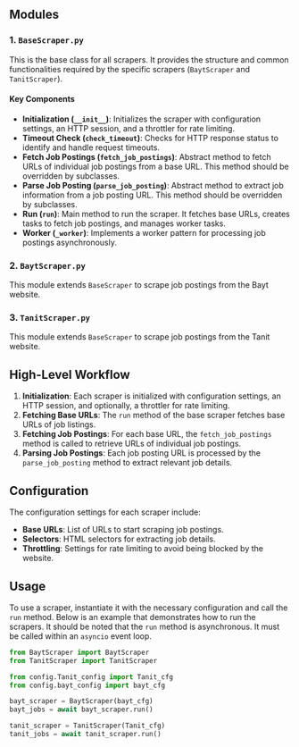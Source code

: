 ## Modules

### 1. `BaseScraper.py`
This is the base class for all scrapers. It provides the structure and common functionalities required by the specific scrapers (`BaytScraper` and `TanitScraper`).

#### Key Components
- **Initialization (`__init__`)**: Initializes the scraper with configuration settings, an HTTP session, and a throttler for rate limiting.
- **Timeout Check (`check_timeout`)**: Checks for HTTP response status to identify and handle request timeouts.
- **Fetch Job Postings (`fetch_job_postings`)**: Abstract method to fetch URLs of individual job postings from a base URL. This method should be overridden by subclasses.
- **Parse Job Posting (`parse_job_posting`)**: Abstract method to extract job information from a job posting URL. This method should be overridden by subclasses.
- **Run (`run`)**: Main method to run the scraper. It fetches base URLs, creates tasks to fetch job postings, and manages worker tasks.
- **Worker (`_worker`)**: Implements a worker pattern for processing job postings asynchronously.

### 2. `BaytScraper.py`
This module extends `BaseScraper` to scrape job postings from the Bayt website.

### 3. `TanitScraper.py`
This module extends `BaseScraper` to scrape job postings from the Tanit website.

## High-Level Workflow

1. **Initialization**: Each scraper is initialized with configuration settings, an HTTP session, and optionally, a throttler for rate limiting.
2. **Fetching Base URLs**: The `run` method of the base scraper fetches base URLs of job listings.
3. **Fetching Job Postings**: For each base URL, the `fetch_job_postings` method is called to retrieve URLs of individual job postings.
4. **Parsing Job Postings**: Each job posting URL is processed by the `parse_job_posting` method to extract relevant job details.

## Configuration

The configuration settings for each scraper include:
- **Base URLs**: List of URLs to start scraping job postings.
- **Selectors**: HTML selectors for extracting job details.
- **Throttling**: Settings for rate limiting to avoid being blocked by the website.

## Usage

To use a scraper, instantiate it with the necessary configuration and call the `run` method. Below is an example that demonstrates how to run the scrapers.
It should be noted that the `run` method is asynchronous. It must be called within an `asyncio` event loop.

```python
from BaytScraper import BaytScraper
from TanitScraper import TanitScraper

from config.Tanit_config import Tanit_cfg
from config.bayt_config import bayt_cfg

bayt_scraper = BaytScraper(bayt_cfg)
bayt_jobs = await bayt_scraper.run()

tanit_scraper = TanitScraper(Tanit_cfg)
tanit_jobs = await tanit_scraper.run()
